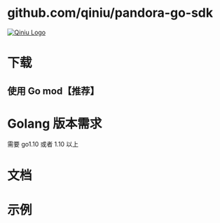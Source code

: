 github.com/qiniu/pandora-go-sdk
===============


[![Qiniu Logo](http://open.qiniudn.com/logo.png)](http://qiniu.com/)

# 下载

## 使用 Go mod【推荐】


# Golang 版本需求

需要 go1.10 或者 1.10 以上

#  文档



# 示例


